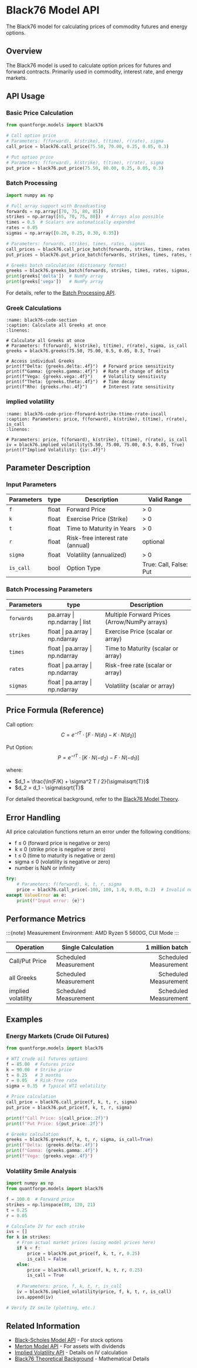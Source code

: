 # Black76 Model API

The Black76 model for calculating prices of commodity futures and energy options.

## Overview

The Black76 model is used to calculate option prices for futures and forward contracts.
Primarily used in commodity, interest rate, and energy markets.

## API Usage

### Basic Price Calculation

```python
from quantforge.models import black76

# Call option price
# Parameters: f(forward), k(strike), t(time), r(rate), sigma
call_price = black76.call_price(75.50, 70.00, 0.25, 0.05, 0.3)

# Put option price  
# Parameters: f(forward), k(strike), t(time), r(rate), sigma
put_price = black76.put_price(75.50, 80.00, 0.25, 0.05, 0.3)
```

### Batch Processing

```python
import numpy as np

# Full array support with Broadcasting
forwards = np.array([70, 75, 80, 85])
strikes = np.array([65, 70, 75, 80])  # Arrays also possible
times = 0.5  # Scalars are automatically expanded
rates = 0.05
sigmas = np.array([0.20, 0.25, 0.30, 0.35])

# Parameters: forwards, strikes, times, rates, sigmas
call_prices = black76.call_price_batch(forwards, strikes, times, rates, sigmas)
put_prices = black76.put_price_batch(forwards, strikes, times, rates, sigmas)

# Greeks batch calculation (dictionary format)
greeks = black76.greeks_batch(forwards, strikes, times, rates, sigmas, is_calls=True)
print(greeks['delta'])  # NumPy array
print(greeks['vega'])   # NumPy array
```

For details, refer to the [Batch Processing API](batch_processing.md).

### Greek Calculations

```{code-block} python
:name: black76-code-section
:caption: Calculate all Greeks at once
:linenos:

# Calculate all Greeks at once
# Parameters: f(forward), k(strike), t(time), r(rate), sigma, is_call
greeks = black76.greeks(75.50, 75.00, 0.5, 0.05, 0.3, True)

# Access individual Greeks
print(f"Delta: {greeks.delta:.4f}")  # Forward price sensitivity
print(f"Gamma: {greeks.gamma:.4f}")  # Rate of change of delta
print(f"Vega: {greeks.vega:.4f}")    # Volatility sensitivity
print(f"Theta: {greeks.theta:.4f}")  # Time decay
print(f"Rho: {greeks.rho:.4f}")      # Interest rate sensitivity
```

### implied volatility

```{code-block} python
:name: black76-code-price-fforward-kstrike-ttime-rrate-iscall
:caption: Parameters: price, f(forward), k(strike), t(time), r(rate), is_call
:linenos:

# Parameters: price, f(forward), k(strike), t(time), r(rate), is_call
iv = black76.implied_volatility(5.50, 75.00, 75.00, 0.5, 0.05, True)
print(f"Implied Volatility: {iv:.4f}")
```

## Parameter Description

### Input Parameters

| Parameters | type | Description | Valid Range |
|-----------|-----|------|----------|
| `f` | float | Forward Price | > 0 |
| `k` | float | Exercise Price (Strike) | > 0 |
| `t` | float | Time to Maturity in Years | > 0 |
| `r` | float | Risk-free interest rate (annual) | optional |
| `sigma` | float | Volatility (annualized) | > 0 |
| `is_call` | bool | Option Type | True: Call, False: Put |

### Batch Processing Parameters

| Parameters | type | Description |
|-----------|-----|------|
| `forwards` | pa.array \| np.ndarray \| list | Multiple Forward Prices (Arrow/NumPy arrays) |
| `strikes` | float \| pa.array \| np.ndarray | Exercise Price (scalar or array) |
| `times` | float \| pa.array \| np.ndarray | Time to Maturity (scalar or array) |
| `rates` | float \| pa.array \| np.ndarray | Risk-free rate (scalar or array) |
| `sigmas` | float \| pa.array \| np.ndarray | Volatility (scalar or array) |

## Price Formula (Reference)

Call option:
$$C = e^{-rT} \cdot [F \cdot N(d_1) - K \cdot N(d_2)]$$

Put Option:
$$P = e^{-rT} \cdot [K \cdot N(-d_2) - F \cdot N(-d_1)]$$

where:
- $d_1 = \frac{\ln(F/K) + \sigma^2 T / 2}{\sigma\sqrt{T}}$
- $d_2 = d_1 - \sigma\sqrt{T}$

For detailed theoretical background, refer to the [Black76 Model Theory](../../models/black76.md).

## Error Handling

All price calculation functions return an error under the following conditions:

- f ≤ 0 (forward price is negative or zero)
- k ≤ 0 (strike price is negative or zero)
- t ≤ 0 (time to maturity is negative or zero)
- sigma ≤ 0 (volatility is negative or zero)
- number is NaN or infinity

```python
try:
    # Parameters: f(forward), k, t, r, sigma
    price = black76.call_price(-100, 100, 1.0, 0.05, 0.2)  # Invalid negative value
except ValueError as e:
    print(f"Input error: {e}")
```

## Performance Metrics

:::{note}
Measurement Environment: AMD Ryzen 5 5600G, CUI Mode
:::

| Operation | Single Calculation | 1 million batch |
|------|----------|--------------:|
| Call/Put Price | Scheduled Measurement | Scheduled Measurement |
| all Greeks | Scheduled Measurement | Scheduled Measurement |
| implied volatility | Scheduled Measurement | Scheduled Measurement |

## Examples

### Energy Markets (Crude Oil Futures)

```python
from quantforge.models import black76

# WTI crude oil futures options
f = 85.00  # Futures price
k = 90.00  # Strike price
t = 0.25   # 3 months
r = 0.05   # Risk-free rate
sigma = 0.35  # Typical WTI volatility

# Price calculation
call_price = black76.call_price(f, k, t, r, sigma)
put_price = black76.put_price(f, k, t, r, sigma)

print(f"Call Price: ${call_price:.2f}")
print(f"Put Price: ${put_price:.2f}")

# Greeks calculation
greeks = black76.greeks(f, k, t, r, sigma, is_call=True)
print(f"Delta: {greeks.delta:.4f}")
print(f"Gamma: {greeks.gamma:.4f}")
print(f"Vega: {greeks.vega:.4f}")
```

### Volatility Smile Analysis

```python
import numpy as np
from quantforge.models import black76

f = 100.0  # Forward price
strikes = np.linspace(80, 120, 21)
t = 0.25
r = 0.05

# Calculate IV for each strike
ivs = []
for k in strikes:
    # From actual market prices (using model prices here)
    if k < f:
        price = black76.put_price(f, k, t, r, 0.25)
        is_call = False
    else:
        price = black76.call_price(f, k, t, r, 0.25)
        is_call = True
    
    # Parameters: price, f, k, t, r, is_call
    iv = black76.implied_volatility(price, f, k, t, r, is_call)
    ivs.append(iv)

# Verify IV smile (plotting, etc.)
```

## Related Information

- [Black-Scholes Model API](black_scholes.md) - For stock options
- [Merton Model API](merton.md) - For assets with dividends
- [Implied Volatility API](implied_vol.md) - Details on IV calculation
- [Black76 Theoretical Background](../../models/black76.md) - Mathematical Details
